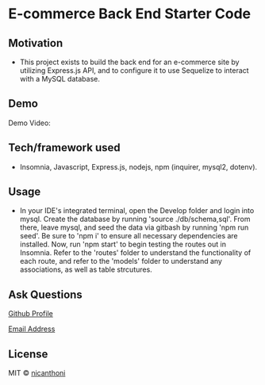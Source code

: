 # E-commerce Back End Starter Code

## Motivation
* This project exists to build the back end for an e-commerce site by utilizing Express.js API, and to configure it to use Sequelize to interact with a MySQL database.

## Demo
Demo Video: 

## Tech/framework used
* Insomnia, Javascript, Express.js, nodejs,  npm (inquirer, mysql2, dotenv).

## Usage
* In your IDE's integrated terminal, open the Develop folder and login into mysql. Create the database by running 'source ./db/schema,sql'. From there, leave mysql, and seed the data via gitbash by running 'npm run seed'. Be sure to 'npm i' to ensure all necessary dependencies are installed. Now, run 'npm start' to begin testing the routes out in Insomnia. Refer to the 'routes' folder to understand the functionality of each route, and refer to the 'models' folder to understand any associations, as well as table strcutures.

## Ask Questions
[Github Profile](https://github.com/nicanthoni)

[Email Address](nicanthonidiaz@gmail.com)


## License
MIT © [nicanthoni]()